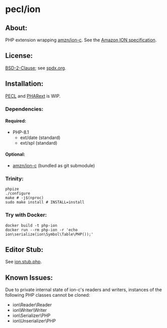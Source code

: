 # pecl/ion

## About:
PHP extension wrapping [amzn/ion-c](https://github.com/amzn/ion-c).
See the [Amazon ION specification](https://amzn.github.io/ion-docs/).

## License:
[BSD-2-Clause](https://github.com/awesomized/ext-ion/blob/master/LICENSE);
see [spdx.org](https://spdx.org/licenses/BSD-2-Clause.html).

## Installation:

[PECL](https://pecl.php.net) and [PHARext](https://pharext.org) is WIP.

### Dependencies:
#### Required:
* PHP-8.1
  * ext/date (standard)
  * ext/spl (standard)
#### Optional:
* [amzn/ion-c](https://github.com/amzn/ion-c) (bundled as git submodule)

### Trinity:
```shell
phpize
./configure
make # -j$(nproc)
sudo make install # INSTALL=install
```
### Try with Docker:
```shell
docker build -t php-ion
docker run --rm php-ion -r 'echo ion\serialize(ion\Symbol\Table\PHP());'
```

## Editor Stub:
See [ion.stub.php](https://github.com/awesomized/ext-ion/blob/master/ion.stub.php).

## Known Issues:
Due to private internal state of ion-c's readers and writers,
instances of the following PHP classes cannot be cloned:
* ion\Reader\Reader
* ion\Writer\Writer
* ion\Serializer\PHP
* ion\Unserializer\PHP
